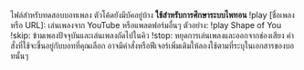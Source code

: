 ไฟล์สำหรับทดสอบบอทเพลง
ตัวโค้ดยังมีบัคอยู่บ้าง **ใช้สำหรับการศึกษาระบบไพทอน**
!play [ชื่อเพลงหรือ URL]: เล่นเพลงจาก YouTube หรือแพลตฟอร์มอื่นๆ
ตัวอย่าง: !play Shape of You
!skip: ข้ามเพลงปัจจุบันและเล่นเพลงถัดไปในคิว
!stop: หยุดการเล่นเพลงและออกจากช่องเสียง
คำสั่งที่ใช้จะขึ้นอยู่กับบอทที่คุณเลือก อาจมีคำสั่งหรือฟีเจอร์เพิ่มเติมให้ลองใช้ตามที่ระบุในเอกสารของบอทนั้นๆ
